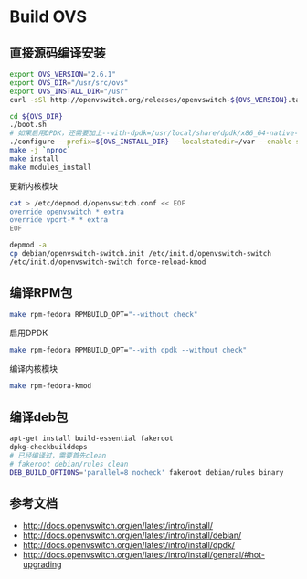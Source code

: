 # Build OVS

## 直接源码编译安装

```sh
export OVS_VERSION="2.6.1"
export OVS_DIR="/usr/src/ovs"
export OVS_INSTALL_DIR="/usr"
curl -sSl http://openvswitch.org/releases/openvswitch-${OVS_VERSION}.tar.gz | tar -xz && mv openvswitch-${OVS_VERSION} ${OVS_DIR}

cd ${OVS_DIR}
./boot.sh
# 如果启用DPDK，还需要加上--with-dpdk=/usr/local/share/dpdk/x86_64-native-linuxapp-gcc
./configure --prefix=${OVS_INSTALL_DIR} --localstatedir=/var --enable-ssl --with-linux=/lib/modules/$(uname -r)/build
make -j `nproc`
make install
make modules_install
```

更新内核模块

```sh
cat > /etc/depmod.d/openvswitch.conf << EOF
override openvswitch * extra
override vport-* * extra
EOF

depmod -a
cp debian/openvswitch-switch.init /etc/init.d/openvswitch-switch
/etc/init.d/openvswitch-switch force-reload-kmod
```

## 编译RPM包

```sh
make rpm-fedora RPMBUILD_OPT="--without check"
```

启用DPDK

```sh
make rpm-fedora RPMBUILD_OPT="--with dpdk --without check"
```

编译内核模块

```sh
make rpm-fedora-kmod
```

## 编译deb包

```sh
apt-get install build-essential fakeroot
dpkg-checkbuilddeps
# 已经编译过，需要首先clean
# fakeroot debian/rules clean
DEB_BUILD_OPTIONS='parallel=8 nocheck' fakeroot debian/rules binary
```

## 参考文档

* http://docs.openvswitch.org/en/latest/intro/install/
* http://docs.openvswitch.org/en/latest/intro/install/debian/
* http://docs.openvswitch.org/en/latest/intro/install/dpdk/
* http://docs.openvswitch.org/en/latest/intro/install/general/#hot-upgrading


